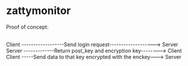 # zattymonitor

Proof of concept:<br /><br />

Client ------------------Send login request-------------------> Server<br />
Server -------------Return post_key and encryption key--------> Client<br />
Client -----Send data to that key encrypted with the enckey---> Server
